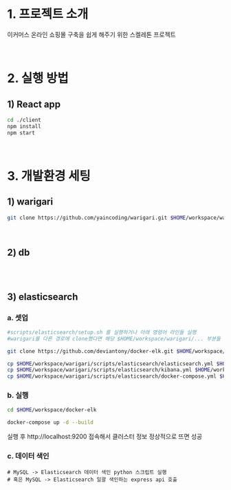 # 1. 프로젝트 소개

이커머스 온라인 쇼핑몰 구축을 쉽게 해주기 위한 스켈레톤 프로젝트

<br>

# 2. 실행 방법

## 1) React app
``` bash
cd ./client
npm install
npm start
```

<br>

# 3. 개발환경 세팅

## 1) warigari

``` bash
git clone https://github.com/yaincoding/warigari.git $HOME/workspace/warigari
```

<br>

## 2) db
```

```

<br>

## 3) elasticsearch

### a. 셋업
``` bash
#scripts/elasticsearch/setup.sh 를 실행하거나 아래 명령어 라인들 실행
#warigari를 다른 경로에 clone했다면 해당 $HOME/workspace/warigari/... 부분들 수정

git clone https://github.com/deviantony/docker-elk.git $HOME/workspace/docker-elk

cp $HOME/workspace/warigari/scripts/elasticsearch/elasticsearch.yml $HOME/workspace/docker-elk/elasticsearch/config/
cp $HOME/workspace/warigari/scripts/elasticsearch/kibana.yml $HOME/workspace/docker-elk/kibana/config/
cp $HOME/workspace/warigari/scripts/elasticsearch/docker-compose.yml $HOME/workspace/docker-elk/
```


### b. 실행
``` bash
cd $HOME/workspace/docker-elk

docker-compose up -d --build
```

실행 후 http://localhost:9200 접속해서 클러스터 정보 정상적으로 뜨면 성공

### c. 데이터 색인
```
# MySQL -> Elasticsearch 데이터 색인 python 스크립트 실행
# 혹은 MySQL -> Elasticsearch 일괄 색인하는 express api 호출
```
